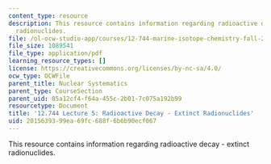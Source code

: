 ```yaml
---
content_type: resource
description: This resource contains information regarding radioactive decay - extinct
  radionuclides.
file: /ol-ocw-studio-app/courses/12-744-marine-isotope-chemistry-fall-2012/2015639399ea69fc688f6b6b90ecf067_MIT12_744F12_Lec5.pdf
file_size: 1089541
file_type: application/pdf
learning_resource_types: []
license: https://creativecommons.org/licenses/by-nc-sa/4.0/
ocw_type: OCWFile
parent_title: Nuclear Systematics
parent_type: CourseSection
parent_uid: 85a12cf4-f64a-455c-2b01-7c075a192b99
resourcetype: Document
title: '12.744 Lecture 5: Radioactive Decay - Extinct Radionuclides'
uid: 20156393-99ea-69fc-688f-6b6b90ecf067
---
```

This resource contains information regarding radioactive decay - extinct radionuclides.